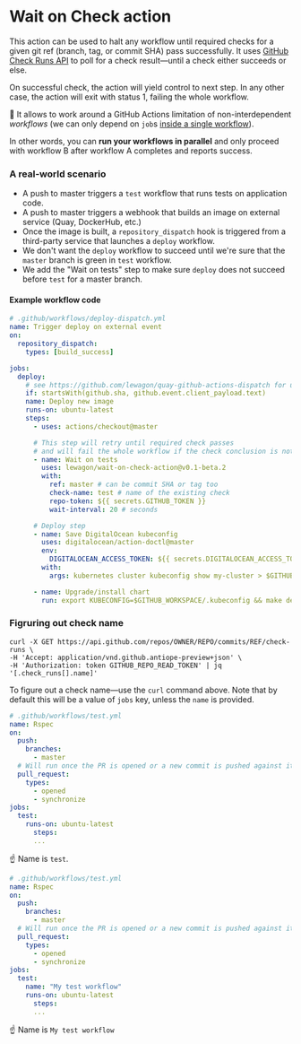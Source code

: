 # Wait on Check action

This action can be used to halt any workflow until required checks for a given git ref (branch, tag, or commit SHA) pass successfully. It uses [GitHub Check Runs API](https://developer.github.com/v3/checks/runs/#list-check-runs-for-a-git-reference) to poll for a check result—until a check either succeeds or else.

On successful check, the action will yield control to next step.
In any other case, the action will exit with status 1, failing the whole workflow.

:tada: It allows to work around a GitHub Actions limitation of non-interdependent _workflows_ (we can only depend on `job`s [inside a single workflow](https://help.github.com/en/actions/reference/workflow-syntax-for-github-actions#jobsjob_idneeds)).

In other words, you can **run your workflows in parallel** and only proceed with workflow B after workflow A completes and reports success.

### A real-world scenario

- A push to master triggers a `test` workflow that runs tests on application code.
- A push to master triggers a webhook that builds an image on external service (Quay, DockerHub, etc.)
- Once the image is built, a `repository_dispatch` hook is triggered from a third-party service that launches a `deploy` workflow.
- We don't want the `deploy` workflow to succeed until we're sure that the `master` branch is green in `test` workflow.
- We add the "Wait on tests" step to make sure `deploy` does not succeed before `test` for a master branch.

#### Example workflow code

```yml
# .github/workflows/deploy-dispatch.yml
name: Trigger deploy on external event
on:
  repository_dispatch:
    types: [build_success]

jobs:
  deploy:
    # see https://github.com/lewagon/quay-github-actions-dispatch for use-case
    if: startsWith(github.sha, github.event.client_payload.text)
    name: Deploy new image
    runs-on: ubuntu-latest
    steps:
      - uses: actions/checkout@master

      # This step will retry until required check passes
      # and will fail the whole workflow if the check conclusion is not a success
      - name: Wait on tests
        uses: lewagon/wait-on-check-action@v0.1-beta.2
        with:
          ref: master # can be commit SHA or tag too
          check-name: test # name of the existing check
          repo-token: ${{ secrets.GITHUB_TOKEN }}
          wait-interval: 20 # seconds

      # Deploy step
      - name: Save DigitalOcean kubeconfig
        uses: digitalocean/action-doctl@master
        env:
          DIGITALOCEAN_ACCESS_TOKEN: ${{ secrets.DIGITALOCEAN_ACCESS_TOKEN }}
        with:
          args: kubernetes cluster kubeconfig show my-cluster > $GITHUB_WORKSPACE/.kubeconfig

      - name: Upgrade/install chart
        run: export KUBECONFIG=$GITHUB_WORKSPACE/.kubeconfig && make deploy latest_sha=$(echo $GITHUB_SHA | head -c7)}}
```

### Figruring out check name

```
curl -X GET https://api.github.com/repos/OWNER/REPO/commits/REF/check-runs \
-H 'Accept: application/vnd.github.antiope-preview+json' \
-H 'Authorization: token GITHUB_REPO_READ_TOKEN' | jq '[.check_runs[].name]'
```

To figure out a check name—use the `curl` command above.
Note that by default this will be a value of `jobs` key, unless the `name` is provided.

```yml
# .github/workflows/test.yml
name: Rspec
on:
  push:
    branches:
      - master
  # Will run once the PR is opened or a new commit is pushed against it
  pull_request:
    types:
      - opened
      - synchronize
jobs:
  test:
    runs-on: ubuntu-latest
      steps:
      ...
```

:point_up: Name is `test`.

```yml
# .github/workflows/test.yml
name: Rspec
on:
  push:
    branches:
      - master
  # Will run once the PR is opened or a new commit is pushed against it
  pull_request:
    types:
      - opened
      - synchronize
jobs:
  test:
    name: "My test workflow"
    runs-on: ubuntu-latest
      steps:
      ...
```

:point_up: Name is `My test workflow`
